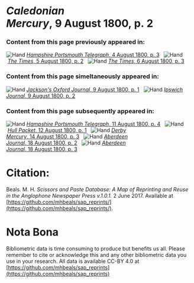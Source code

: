 # *Caledonian Mercury*, 9 August 1800, p. 2  
  
### Content from this page previously appeared in:  
![Hand](http://scissorsandpaste.net/wp-content/uploads/2017/06/smallhandpointer.png) [*Hampshire Portsmouth Telegraph*, 4 August 1800, p. 3](https://mhbeals.github.io/sap_html/Hampshire-Portsmouth-Telegraph/Hampshire-Portsmouth-Telegraph-4-August-1800-p-3)  
![Hand](http://scissorsandpaste.net/wp-content/uploads/2017/06/smallhandpointer.png) [*The Times*, 5 August 1800, p. 2](https://mhbeals.github.io/sap_html/The-Times/The-Times-5-August-1800-p-2)  
![Hand](http://scissorsandpaste.net/wp-content/uploads/2017/06/smallhandpointer.png) [*The Times*, 6 August 1800, p. 3](https://mhbeals.github.io/sap_html/The-Times/The-Times-6-August-1800-p-3)  
  
### Content from this page simeltaneously appeared in:  
![Hand](http://scissorsandpaste.net/wp-content/uploads/2017/06/smallhandpointer.png) [*Jackson's Oxford Journal*, 9 August 1800, p. 1](https://mhbeals.github.io/sap_html/Jackson's-Oxford-Journal/Jackson's-Oxford-Journal-9-August-1800-p-1)  
![Hand](http://scissorsandpaste.net/wp-content/uploads/2017/06/smallhandpointer.png) [*Ipswich Journal*, 9 August 1800, p. 2](https://mhbeals.github.io/sap_html/Ipswich-Journal/Ipswich-Journal-9-August-1800-p-2)  
  
### Content from this page subsequently appeared in:  
![Hand](http://scissorsandpaste.net/wp-content/uploads/2017/06/smallhandpointer.png) [*Hampshire Portsmouth Telegraph*, 11 August 1800, p. 4](https://mhbeals.github.io/sap_html/Hampshire-Portsmouth-Telegraph/Hampshire-Portsmouth-Telegraph-11-August-1800-p-4)  
![Hand](http://scissorsandpaste.net/wp-content/uploads/2017/06/smallhandpointer.png) [*Hull Packet*, 12 August 1800, p. 1](https://mhbeals.github.io/sap_html/Hull-Packet/Hull-Packet-12-August-1800-p-1)  
![Hand](http://scissorsandpaste.net/wp-content/uploads/2017/06/smallhandpointer.png) [*Derby Mercury*, 14 August 1800, p. 3](https://mhbeals.github.io/sap_html/Derby-Mercury/Derby-Mercury-14-August-1800-p-3)  
![Hand](http://scissorsandpaste.net/wp-content/uploads/2017/06/smallhandpointer.png) [*Aberdeen Journal*, 18 August 1800, p. 2](https://mhbeals.github.io/sap_html/Aberdeen-Journal/Aberdeen-Journal-18-August-1800-p-2)  
![Hand](http://scissorsandpaste.net/wp-content/uploads/2017/06/smallhandpointer.png) [*Aberdeen Journal*, 18 August 1800, p. 3](https://mhbeals.github.io/sap_html/Aberdeen-Journal/Aberdeen-Journal-18-August-1800-p-3)  


# Citation: 

Beals. M. H. *Scissors and Paste Database: A Map of Reprinting and Reuse in the Anglophone Newspaper Press v.1.0.1.* 2 June 2017. Available at [https://github.com/mhbeals/sap_reprints/](https://github.com/mhbeals/sap_reprints/). 

# Nota Bona

Bibliometric data is time consuming to produce but benefits us all. Please remember to cite or acknowledge this and any other bibliometric data you use in your research. All data is available CC-BY 4.0 at [https://github.com/mhbeals/sap_reprints](https://github.com/mhbeals/sap_reprints)